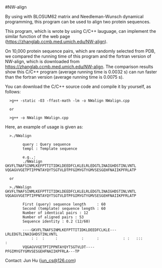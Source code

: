 #NW-align 

By using with BLOSUM62 matrix and Needleman-Wunsch dynamical programming, this program can be used to align two protein sequences.

This program, which is wrote by using C/C++ lauguage, can implement the similar function of the web page (https://zhanglab.ccmb.med.umich.edu/NW-align). 

On 10,000 protein sequence pairs, which are randomly selected from PDB, we compared the running time of this program and the fortran version of NW-align, which is downloaded from https://zhanglab.ccmb.med.umich.edu/NW-align. The comparison results show this C/C++ program (average running time is 0.0032 s) can run faster than the fortran version (average running time is 0.0075 s). 

You can download the C/C++ source code and compile it by yourself, as follows:

      >g++ -static -O3 -ffast-math -lm -o NWalign NWalign.cpp
      
      or
      
      >g++ -o NWalign NWalign.cpp

Here, an example of usage is given as:

      >./NWalign
        
            query : Query sequence
            templ : Template sequence
            
            e.g.,:
            ./NWalign GKVFLTNAFSINMLKEFPTTITIDKLDEEDFCLKLELRLEDGTLINAIGHDSTINLVNTL VQGAGVVGETPTIPPNTAYQYTSGTVLDTPFGIMYGTYGMVSESGEHFNAIIKPFRLATP
      
      or
      
      >./NWalign GKVFLTNAFSINMLKEFPTTITIDKLDEEDFCLKLELRLEDGTLINAIGHDSTINLVNTL VQGAGVVGETPTIPPNTAYQYTSGTVLDTPFGIMYGTYGMVSESGEHFNAIIKPFRLATP
      
            First (query) sequence length     : 60
            Second (template) sequence length : 60
            Number of identical pairs : 12
            Number of aligned pairs : 53
            Sequence identity : 0.2 (12/60)
      
            ----GKVFLTNAFSINMLKEFPTTITIDKLDEEDFCLKLE---LRLEDGTLINAIGHDSTINLVNTL
                : :  :     :           :      :           : :   :::          : 
            VQGAGVVGETPTIPPNTAYQYTSGTVLDT----PFGIMYGTYGMVSESGEHFNAIIKPFRLA---TP



Contact: Jun Hu (jun_cs@126.com)
